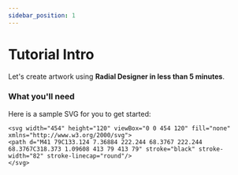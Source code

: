 ```yaml
---
sidebar_position: 1
---
```


# Tutorial Intro

Let's create artwork using **Radial Designer in less than 5 minutes**.

### What you'll need

Here is a sample SVG for you to get started:
```
<svg width="454" height="120" viewBox="0 0 454 120" fill="none" xmlns="http://www.w3.org/2000/svg">
<path d="M41 79C133.124 7.36884 222.244 68.3767 222.244 68.3767C318.373 1.09608 413 79 413 79" stroke="black" stroke-width="82" stroke-linecap="round"/>
</svg>
```